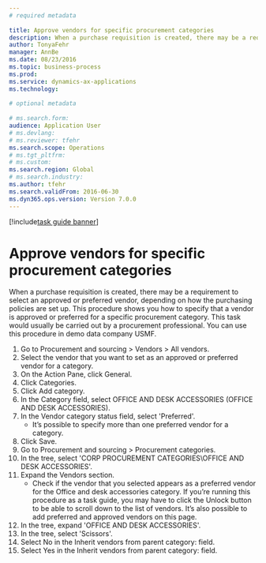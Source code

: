 ```yaml
--- 
# required metadata 
 
title: Approve vendors for specific procurement categories
description: When a purchase requisition is created, there may be a requirement to select an approved or preferred vendor, depending on how the purchasing policies are set up. 
author: TonyaFehr 
manager: AnnBe 
ms.date: 08/23/2016
ms.topic: business-process 
ms.prod:  
ms.service: dynamics-ax-applications 
ms.technology:  
 
# optional metadata 
 
# ms.search.form:   
audience: Application User 
# ms.devlang:  
# ms.reviewer: tfehr 
ms.search.scope: Operations 
# ms.tgt_pltfrm:  
# ms.custom:  
ms.search.region: Global
# ms.search.industry: 
ms.author: tfehr 
ms.search.validFrom: 2016-06-30 
ms.dyn365.ops.version: Version 7.0.0 
---
```


[!include[task guide banner](.../includes/task-guide-banner.md)]

# Approve vendors for specific procurement categories

When a purchase requisition is created, there may be a requirement to select an approved or preferred vendor, depending on how the purchasing policies are set up. This procedure shows you how to specify that a vendor is approved or preferred for a specific procurement category. This task would usually be carried out by a procurement professional. You can use this procedure in demo data company USMF.

1. Go to Procurement and sourcing > Vendors > All vendors.
2. Select the vendor that you want to set as an approved or preferred vendor for a category.
3. On the Action Pane, click General.
4. Click Categories.
5. Click Add category.
6. In the Category field, select OFFICE AND DESK ACCESSORIES (OFFICE AND DESK ACCESSORIES).
7. In the Vendor category status field, select 'Preferred'.
    * It’s possible to specify more than one preferred vendor for a category.  
8. Click Save.
9. Go to Procurement and sourcing > Procurement categories.
10. In the tree, select 'CORP PROCUREMENT CATEGORIES\OFFICE AND DESK ACCESSORIES'.
11. Expand the Vendors section.
    * Check if the vendor that you selected  appears as a preferred vendor for the Office and desk accessories category. If you’re running this procedure as a task guide, you may have to click the Unlock button to be able to scroll down to the list of vendors.  It’s also possible to add preferred and approved vendors on this page.  
12. In the tree, expand 'OFFICE AND DESK ACCESSORIES'.
13. In the tree, select 'Scissors'.
14. Select No in the Inherit vendors from parent category: field.
15. Select Yes in the Inherit vendors from parent category: field.

